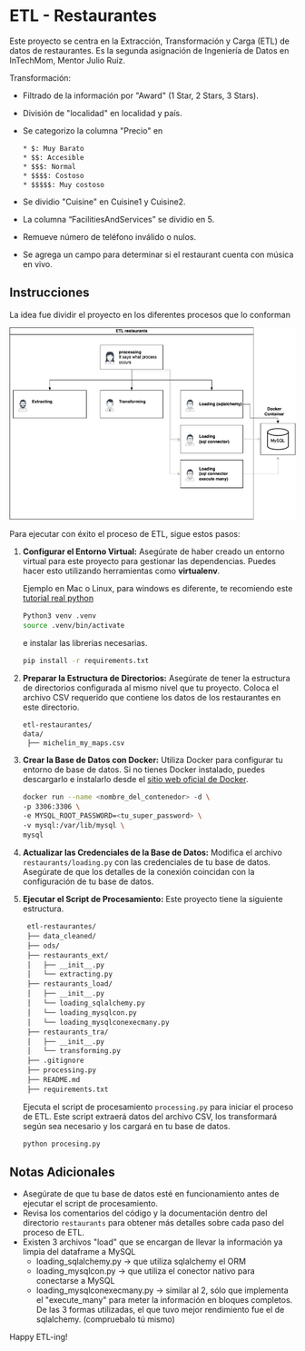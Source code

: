 # ETL - Restaurantes

Este proyecto se centra en la Extracción, Transformación y Carga (ETL) de datos de restaurantes. Es la segunda asignación de Ingeniería de Datos en InTechMom, Mentor Julio Ruíz. 

Transformación: 

- Filtrado de la información por "Award" (1 Star, 2 Stars, 3 Stars).
- División de "localidad" en localidad y país.
- Se categorizo la columna "Precio" en

      * $: Muy Barato
      * $$: Accesible
      * $$$: Normal
      * $$$$: Costoso
      * $$$$$: Muy costoso

- Se dividio "Cuisine" en Cuisine1 y Cuisine2.
- La columna “FacilitiesAndServices” se dividio en 5.
- Remueve número de teléfono inválido o nulos.
- Se agrega un campo para determinar si el restaurant cuenta con música en vivo.


## Instrucciones

La idea fue dividir el proyecto en los diferentes procesos que lo conforman

![Proceso](diagram.png)

Para ejecutar con éxito el proceso de ETL, sigue estos pasos:

1. **Configurar el Entorno Virtual:**
   Asegúrate de haber creado un entorno virtual para este proyecto para gestionar las dependencias. Puedes hacer esto utilizando herramientas como **virtualenv**.

   Ejemplo en Mac o Linux, para windows es diferente, te recomiendo este [tutorial real python](https://realpython.com/python-virtual-environments-a-primer/)

   ```bash
   Python3 venv .venv
   source .venv/bin/activate
   ```
   e instalar las librerias necesarias.
   ```bash
   pip install -r requirements.txt
   ```

2. **Preparar la Estructura de Directorios:**
   Asegúrate de tener la estructura de directorios configurada al mismo nivel que tu proyecto. Coloca el archivo CSV requerido que contiene los datos de los restaurantes en este directorio.

   ```
   etl-restaurantes/
   data/
    ├── michelin_my_maps.csv
   ```

3. **Crear la Base de Datos con Docker:**
   Utiliza Docker para configurar tu entorno de base de datos. Si no tienes Docker instalado, puedes descargarlo e instalarlo desde el [sitio web oficial de Docker](https://www.docker.com/get-started).

    ```bash
    docker run --name <nombre_del_contenedor> -d \
    -p 3306:3306 \
    -e MYSQL_ROOT_PASSWORD=<tu_super_password> \
    -v mysql:/var/lib/mysql \
    mysql
    ```


4. **Actualizar las Credenciales de la Base de Datos:**
   Modifica el archivo `restaurants/loading.py` con las credenciales de tu base de datos. Asegúrate de que los detalles de la conexión coincidan con la configuración de tu base de datos.

5. **Ejecutar el Script de Procesamiento:**
   Este proyecto tiene la siguiente estructura.
   ```bash
    etl-restaurantes/
    ├── data_cleaned/
    ├── ods/
    ├── restaurants_ext/
    │   ├── __init__.py
    │   └── extracting.py
    ├── restaurants_load/
    │   ├── __init__.py
    │   └── loading_sqlalchemy.py
    │   └── loading_mysqlcon.py
    │   └── loading_mysqlconexecmany.py
    ├── restaurants_tra/
    │   ├── __init__.py
    │   └── transforming.py
    ├── .gitignore
    ├── processing.py
    ├── README.md
    ├── requirements.txt

    ```

   Ejecuta el script de procesamiento `processing.py` para iniciar el proceso de ETL. Este script extraerá datos del archivo CSV, los transformará según sea necesario y los cargará en tu base de datos.

   ```bash
   python procesing.py
   ```

## Notas Adicionales

- Asegúrate de que tu base de datos esté en funcionamiento antes de ejecutar el script de procesamiento.
- Revisa los comentarios del código y la documentación dentro del directorio `restaurants` para obtener más detalles sobre cada paso del proceso de ETL.
- Existen 3 archivos "load" que se encargan de llevar la información ya limpia del dataframe a MySQL
   - loading_sqlalchemy.py -> que utiliza sqlalchemy el ORM
   - loading_mysqlcon.py -> que utiliza el conector nativo para conectarse a MySQL
   - loading_mysqlconexecmany.py -> similar al 2, sólo que implementa el "execute_many" para meter la información en bloques completos. 
   De las 3 formas utilizadas, el que tuvo mejor rendimiento fue el de sqlalchemy. (compruebalo tú mismo)

Happy ETL-ing!
